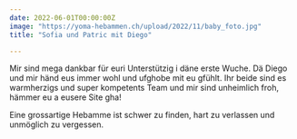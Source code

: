 ```yaml
---
date: 2022-06-01T00:00:00Z
image: "https://yoma-hebammen.ch/upload/2022/11/baby_foto.jpg"
title: "Sofia und Patric mit Diego"

---
```

Mir sind mega dankbar für euri Unterstützig i däne erste Wuche. Dä Diego und mir händ eus immer wohl und ufghobe mit eu gfühlt. Ihr beide sind es warmherzigs und super kompetents Team und mir sind unheimlich froh, hämmer eu a eusere Site gha!

Eine grossartige Hebamme ist schwer zu finden, hart zu verlassen und unmöglich zu vergessen.